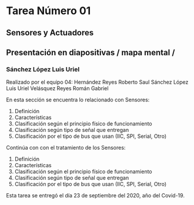 # Tarea Número 01
## Sensores y Actuadores
## Presentación en diapositivas / mapa mental / 
### Sánchez López Luis Uriel

Realizado por el equipo 04: 
Hernández Reyes Roberto Saul
Sánchez López Luis Uriel
Velásquez Reyes Román Gabriel

En esta sección se encuentra lo relacionado con Sensores:
1. Definición
2. Características
3. Clasificación según el principio físico de funcionamiento
4. Clasificación según tipo de señal que entregan
5. Clasificación por el tipo de bus que usan (IIC, SPI, Serial, Otro)

Continúa con con el tratamiento de los Sensores:
1. Definición
2. Características
3. Clasificación según el principio físico de funcionamiento
4. Clasificación según tipo de señal que entregan
5. Clasificación por el tipo de bus que usan (IIC, SPI, Serial, Otro)

Esta tarea se entregó el día 23 de septiembre del 2020, año del Covid-19.